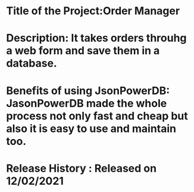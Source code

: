 # Title of the Project:Order Manager
# Description: It takes orders throuhg a web form and save them in a database.
# Benefits of using JsonPowerDB: JasonPowerDB made the whole process not only fast and cheap but also it is easy to use and maintain too.
# Release History : Released on 12/02/2021

